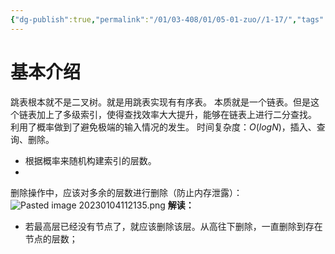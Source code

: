 ```yaml
---
{"dg-publish":true,"permalink":"/01/03-408/01/05-01-zuo//1-17/","tags":["personal/blog","algorithm/数据结构/有序表","algorithm/数据结构/二叉树"]}
---
```



# 基本介绍
跳表根本就不是二叉树。就是用跳表实现有有序表。
本质就是一个链表。但是这个链表加上了多级索引，使得查找效率大大提升，能够在链表上进行二分查找。
利用了概率做到了避免极端的输入情况的发生。
时间复杂度：$O(logN)$，插入、查询、删除。
+ 根据概率来随机构建索引的层数。 
+ 
删除操作中，应该对多余的层数进行删除（防止内存泄露）：
![Pasted image 20230104112135.png](/img/user/01-%E8%AE%A1%E7%AE%97%E6%9C%BA%E7%AC%94%E8%AE%B0/03-408/01-%E6%95%B0%E6%8D%AE%E7%BB%93%E6%9E%84/05-01-%E6%95%B0%E6%8D%AE%E7%BB%93%E6%9E%84%E4%B8%8E%E7%AE%97%E6%B3%95-zuo/%E6%95%B0%E6%8D%AE%E7%BB%93%E6%9E%84/%E9%99%84%E4%BB%B6/Pasted%20image%2020230104112135.png)
**解读：**
 + 若最高层已经没有节点了，就应该删除该层。从高往下删除，一直删除到存在节点的层数；